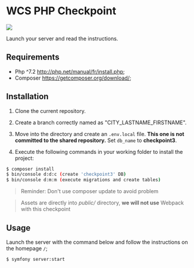 WCS PHP Checkpoint
=====================
![](https://static.tvtropes.org/pmwiki/pub/images/potc_monocle2.jpg)

Launch your server and read the instructions.

Requirements
------------

  * Php ^7.2    http://php.net/manual/fr/install.php;
  * Composer    https://getcomposer.org/download/;

Installation
------------

1. Clone the current repository.

2. Create a branch correctly named as "CITY_LASTNAME_FIRSTNAME".

2. Move into the directory and create an `.env.local` file. 
**This one is not committed to the shared repository.**
Set `db_name` to **checkpoint3**.
 
3. Execute the following commands in your working folder to install the project:

```bash
$ composer install
$ bin/console d:d:c (create 'checkpoint3' DB)
$ bin/console d:m:m (execute migrations and create tables)
```
> Reminder: Don't use composer update to avoid problem

> Assets are directly into *public/* directory, **we will not use** Webpack with this checkpoint


Usage
-----

Launch the server with the command below and follow the instructions on the homepage `/`;

```bash
$ symfony server:start
```
